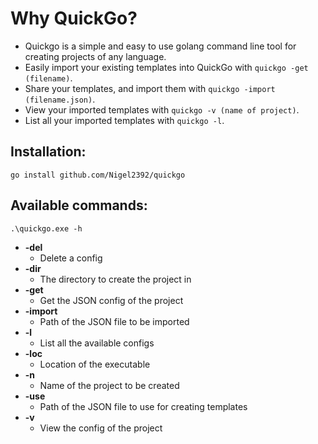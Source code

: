# Why QuickGo?

* Quickgo is a simple and easy to use golang command line tool for creating projects of any language.  
* Easily import your existing templates into QuickGo with `quickgo -get (filename)`.
* Share your templates, and import them with `quickgo -import (filename.json)`.
* View your imported templates with `quickgo -v (name of project)`.
* List all your imported templates with `quickgo -l`.

## Installation:
```
go install github.com/Nigel2392/quickgo
```
## Available commands:

```
.\quickgo.exe -h
```

- **-del**
  - Delete a config
- **-dir**
  - The directory to create the project in
- **-get**
  - Get the JSON config of the project
- **-import**
  - Path of the JSON file to be imported
- **-l**    
  - List all the available configs
- **-loc**
  - Location of the executable
- **-n**
  - Name of the project to be created
- **-use**
  - Path of the JSON file to use for creating templates
- **-v**
  - View the config of the project
